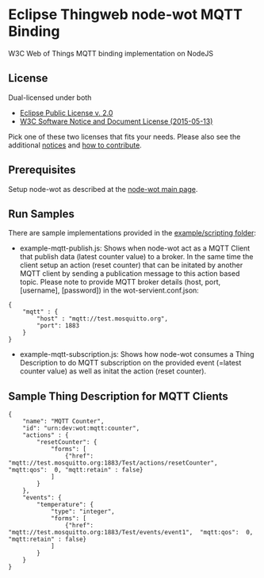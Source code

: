 # Eclipse Thingweb node-wot MQTT Binding

W3C Web of Things MQTT binding implementation on NodeJS

## License

Dual-licensed under both

* [Eclipse Public License v. 2.0](http://www.eclipse.org/legal/epl-2.0)
* [W3C Software Notice and Document License (2015-05-13)](https://www.w3.org/Consortium/Legal/2015/copyright-software-and-document)

Pick one of these two licenses that fits your needs.
Please also see the additional [notices](NOTICE.md) and [how to contribute](CONTRIBUTING.md).

## Prerequisites

Setup node-wot as described at the [node-wot main page](./../../README.md).

## Run Samples

There are sample implementations provided in the [example/scripting folder](./examples/scripts):

* example-mqtt-publish.js: Shows when node-wot act as a MQTT Client that publish data (latest counter value) to a broker. In the same time the client setup an action (reset counter) that can be initated by another MQTT client by sending a publication message to this action based topic. Please note to provide MQTT broker details (host, port, [username], [password]) in the wot-servient.conf.json:


```
{
    "mqtt" : {
        "host" : "mqtt://test.mosquitto.org",
        "port": 1883 
    }
}

```

* example-mqtt-subscription.js: Shows how node-wot consumes a Thing Description to do MQTT subscription on the provided event (=latest counter value) as well as initat the action (reset counter).

## Sample Thing Description for MQTT Clients

```
{
    "name": "MQTT Counter",
    "id": "urn:dev:wot:mqtt:counter",
    "actions" : {
        "resetCounter": {
            "forms": [
                {"href": "mqtt://test.mosquitto.org:1883/Test/actions/resetCounter",  "mqtt:qos":  0, "mqtt:retain" : false}
            ]
        }
    }, 
    "events": {
        "temperature": {
            "type": "integer",
            "forms": [
                {"href": "mqtt://test.mosquitto.org:1883/Test/events/event1",  "mqtt:qos":  0, "mqtt:retain" : false}
            ]
        } 
    } 
}
```